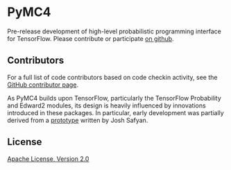 # PyMC4

Pre-release development of high-level probabilistic programming interface for TensorFlow.  Please contribute or participate [on github](https://github.com/pymc-devs/pymc4).

## Contributors

For a full list of code contributors based on code checkin activity, see the [GitHub contributor page](https://github.com/pymc-devs/pymc4/graphs/contributors).

As PyMC4 builds upon TensorFlow, particularly the TensorFlow Probability and Edward2 modules, its design is heavily influenced by innovations introduced in these packages. In particular, early development was partially derived from a [prototype](https://github.com/tensorflow/probability/blob/9c2a4c8bbeddebded2b998027ec7111dcdfd9070/discussion/higher_level_modeling_api_demo.ipynb) written by Josh Safyan.

## License

[Apache License, Version 2.0](https://github.com/pymc-devs/pymc4/blob/master/LICENSE)
